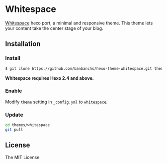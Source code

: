 # Whitespace #

[Whitespace](https://github.com/lucaslew/whitespace) hexo port, a minimal and responsive theme.
This theme lets your content take the center stage of your blog.

## Installation ##

### Install ###

``` bash
$ git clone https://github.com/banbanchs/hexo-theme-whitespace.git themes/whitespace
```

**Whitespace requires Hexo 2.4 and above.**

### Enable ###

Modify `theme` setting in `_config.yml` to `whitespace`.

### Update

``` bash
cd themes/whitespace
git pull
```

## License ##

The MIT License
